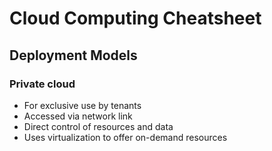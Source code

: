 
# Cloud Computing Cheatsheet

## Deployment Models

### Private cloud

- For exclusive use by tenants
- Accessed via network link
- Direct control of resources and data
- Uses virtualization to offer on-demand resources
